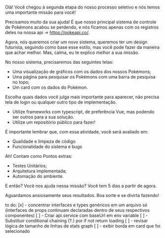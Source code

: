 Olá! Você chegou à segunda etapa do nosso processo seletivo e nós temos uma importante missão para você!


Precisamos muito da sua ajuda! É que nosso principal sistema de controle de Pokémons acabou se perdendo, e nós ficamos apenas com os registros deles na nossa api -> https://pokeapi.co/.


Agora, nós queremos criar um novo sistema, queremos ter um design futurista, seguindo como base esse estilo, mas você pode fazer da maneira que achar melhor. Mas, calma, eu te explico melhor a sua missão.


No nosso sistema, precisaremos das seguintes telas:


- Uma visualização de gráficos com os dados dos nossos Pokémons;
- Uma página para pesquisar os Pokémons com uma barra de pesquisa no topo;
- Um card com os dados do Pokémon.


Escolha quais dados você julga mais importante para aparecer, não precisa tela de login ou qualquer outro tipo de implementação.


- Utilize frameworks com typescript, de preferência Vue, mas podendo ser outros para a sua solução.
- Utilize um repositório público para fazer!


É importante lembrar que, com essa atividade, você será avaliado em:


- Qualidade e limpeza de código
- Funcionalidade do sistema e bugs


Ah! Contam como Pontos extras:


- Testes Unitários;
- Arquitetura implementada;
- Automação do ambiente.


E então? Você nos ajuda nessa missão? Você tem 5 dias a partir de agora.


Aguardamos ansiosamente seus resultados. Boa sorte e se divirta fazendo!

to do: 
[x] - concentrar interfaces e types genéricos em um arquivo só (interfaces de props continuam declaradas dentro de seus respectivos componentes)
[ ] - Criar api.service com baseUrl em env variable
[ ] - Substituir conditional chaining (?.) por if not return loading
[ ] - revisar lógica de tamanho de linhas de stats graph
[ ] - exibir borda em card que foi selecionado